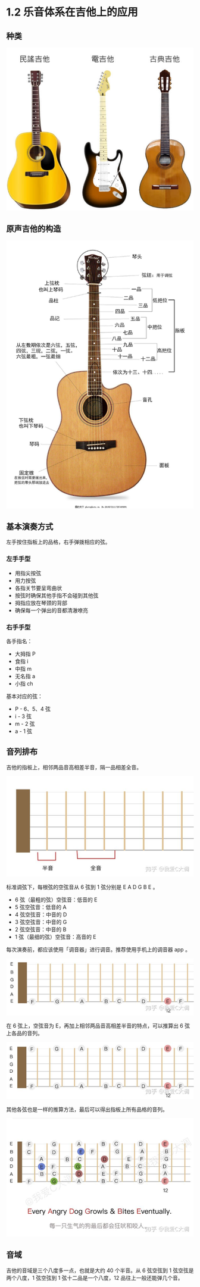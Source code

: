 # 1.2 乐音体系在吉他上的应用

## 种类

![guitar](../images/guitar.jpg)

## 原声吉他的构造

![structure](../images/structure.jpeg)

## 基本演奏方式

左手按住指板上的品格，右手弹拨相应的弦。

### 左手手型

- 用指尖按弦
- 用力按弦
- 各指关节要呈弯曲状
- 按弦时确保其他手指不会碰到其他弦
- 拇指应放在琴颈的背部
- 确保每一个弹出的音都清澈嘹亮

### 右手手型

各手指名：

- 大拇指 P
- 食指 i
- 中指 m
- 无名指 a
- 小指 ch

基本对应的弦：

- P - 6、5、4 弦
- i - 3 弦
- m - 2 弦
- a - 1 弦

## 音列排布

吉他的指板上，相邻两品音高相差半音，隔一品相差全音。

![note-1](../images/note-1.jpg)

标准调弦下，每根弦的空弦音从 6 弦到 1 弦分别是 E A D G B E 。

- 6 弦（最粗的弦）空弦音：低音的 E
- 5 弦空弦音：低音的 A
- 4 弦空弦音：中音的 D
- 3 弦空弦音：中音的 G
- 2 弦空弦音：中音的 B
- 1 弦（最细的弦）空弦音：高音的 E

每次演奏前，都应该使用「调音器」进行调音。推荐使用手机上的调音器 app 。

![note-2](../images/note-2.jpg)

在 6 弦上，空弦音为 E，再加上相邻两品音高相差半音的特点，可以推算出 6 弦上各品的音列。

![note-3](../images/note-3.jpg)

其他各弦也是一样的推算方法，最后可以得出指板上所有品格的音列。

![note-4](../images/note-4.jpg)

## 音域

吉他的音域是三个八度多一点，也就是大约 40 个半音。从 6 弦空弦到 1 弦空弦是两个八度，1 弦空弦到 1 弦十二品是一个八度，12 品往上一般还能弹几个音。
